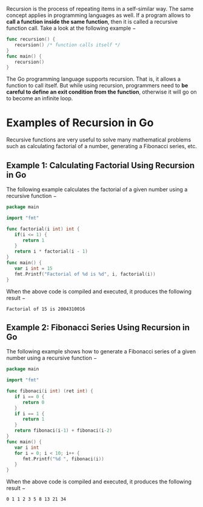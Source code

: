 Recursion is the process of repeating items in a self-similar way. The same concept applies in programming languages as well. If a program allows to **call a function inside the same function**, then it is called a recursive function call. Take a look at the following example −


```go
func recursion() {
   recursion() /* function calls itself */
}
func main() {
   recursion()
}
```

The Go programming language supports recursion. That is, it allows a function to call itself. But while using recursion, programmers need to **be careful to define an exit condition from the function**, otherwise it will go on to become an infinite loop.

# Examples of Recursion in Go

Recursive functions are very useful to solve many mathematical problems such as calculating factorial of a number, generating a Fibonacci series, etc.

## Example 1: Calculating Factorial Using Recursion in Go

The following example calculates the factorial of a given number using a recursive function −

```go
package main

import "fmt"

func factorial(i int) int {
   if(i <= 1) {
      return 1
   }
   return i * factorial(i - 1)
}
func main() { 
   var i int = 15
   fmt.Printf("Factorial of %d is %d", i, factorial(i))
}
``` 

When the above code is compiled and executed, it produces the following result −

`Factorial of 15 is 2004310016`

## Example 2: Fibonacci Series Using Recursion in Go

The following example shows how to generate a Fibonacci series of a given number using a recursive function −

```go
package main

import "fmt"

func fibonaci(i int) (ret int) {
   if i == 0 {
      return 0
   }
   if i == 1 {
      return 1
   }
   return fibonaci(i-1) + fibonaci(i-2)
}
func main() {
   var i int
   for i = 0; i < 10; i++ {
      fmt.Printf("%d ", fibonaci(i))
   }
}
```

When the above code is compiled and executed, it produces the following result −

`0 1 1 2 3 5 8 13 21 34 `   


